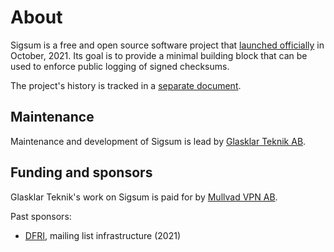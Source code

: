 # About
Sigsum is a free and open source software project that [launched officially][]
in October, 2021.  Its goal is to provide a minimal building block that can be
used to enforce public logging of signed checksums.

[launched officially]: https://lists.sigsum.org/mailman3/hyperkitty/list/sigsum-general@lists.sigsum.org/thread/ZCWCOWYTBQSVYWADEHBAWYEHNS3FJ6RK/

The project's history is tracked in a [separate document][].

[separate document]:
https://git.glasklar.is/sigsum/project/documentation/-/blob/main/history.md

## Maintenance

Maintenance and development of Sigsum is lead by [Glasklar Teknik AB][].

[Glasklar Teknik AB]: https://www.glasklarteknik.se/

## Funding and sponsors

Glasklar Teknik's work on Sigsum is paid for by [Mullvad VPN AB][].

[Mullvad VPN AB]: https://www.mullvad.net/

Past sponsors:

  - [DFRI][], mailing list infrastructure (2021)

[DFRI]: https://www.dfri.se

